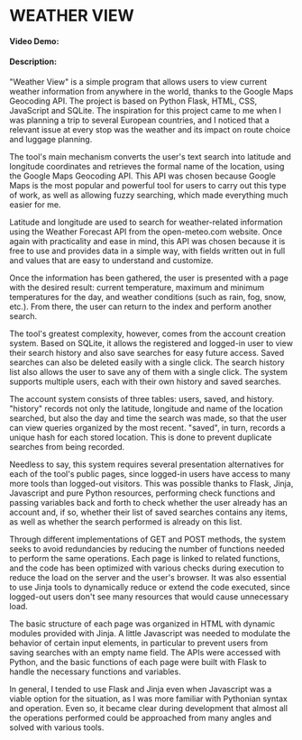 # WEATHER VIEW
#### Video Demo:  <URL HERE>
#### Description:
"Weather View" is a simple program that allows users to view current weather information from anywhere in the world, thanks to the Google Maps Geocoding API. The project is based on Python Flask, HTML, CSS, JavaScript and SQLite. The inspiration for this project came to me when I was planning a trip to several European countries, and I noticed that a relevant issue at every stop was the weather and its impact on route choice and luggage planning.

The tool's main mechanism converts the user's text search into latitude and longitude coordinates and retrieves the formal name of the location, using the Google Maps Geocoding API. This API was chosen because Google Maps is the most popular and powerful tool for users to carry out this type of work, as well as allowing fuzzy searching, which made everything much easier for me.

Latitude and longitude are used to search for weather-related information using the Weather Forecast API from the open-meteo.com website. Once again with practicality and ease in mind, this API was chosen because it is free to use and provides data in a simple way, with fields written out in full and values that are easy to understand and customize.

Once the information has been gathered, the user is presented with a page with the desired result: current temperature, maximum and minimum temperatures for the day, and weather conditions (such as rain, fog, snow, etc.). From there, the user can return to the index and perform another search.

The tool's greatest complexity, however, comes from the account creation system. Based on SQLite, it allows the registered and logged-in user to view their search history and also save searches for easy future access. Saved searches can also be deleted easily with a single click. The search history list also allows the user to save any of them with a single click. The system supports multiple users, each with their own history and saved searches.

The account system consists of three tables: users, saved, and history. "history" records not only the latitude, longitude and name of the location searched, but also the day and time the search was made, so that the user can view queries organized by the most recent. "saved", in turn, records a unique hash for each stored location. This is done to prevent duplicate searches from being recorded.

Needless to say, this system requires several presentation alternatives for each of the tool's public pages, since logged-in users have access to many more tools than logged-out visitors. This was possible thanks to Flask, Jinja, Javascript and pure Python resources, performing check functions and passing variables back and forth to check whether the user already has an account and, if so, whether their list of saved searches contains any items, as well as whether the search performed is already on this list.

Through different implementations of GET and POST methods, the system seeks to avoid redundancies by reducing the number of functions needed to perform the same operations. Each page is linked to related functions, and the code has been optimized with various checks during execution to reduce the load on the server and the user's browser. It was also essential to use Jinja tools to dynamically reduce or extend the code executed, since logged-out users don't see many resources that would cause unnecessary load.

The basic structure of each page was organized in HTML with dynamic modules provided with Jinja. A little Javascript was needed to modulate the behavior of certain input elements, in particular to prevent users from saving searches with an empty name field. The APIs were accessed with Python, and the basic functions of each page were built with Flask to handle the necessary functions and variables.

In general, I tended to use Flask and Jinja even when Javascript was a viable option for the situation, as I was more familiar with Pythonian syntax and operation. Even so, it became clear during development that almost all the operations performed could be approached from many angles and solved with various tools. 